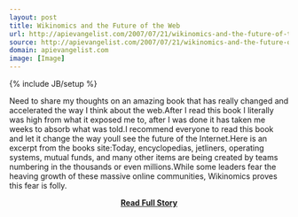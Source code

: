 ```yaml
---
layout: post
title: Wikinomics and the Future of the Web
url: http://apievangelist.com/2007/07/21/wikinomics-and-the-future-of-the-web/
source: http://apievangelist.com/2007/07/21/wikinomics-and-the-future-of-the-web/
domain: apievangelist.com
image: [Image]
---
```

{% include JB/setup %}<p>Need to share my thoughts on an amazing book that has really changed and accelerated the way I think about the web.After I read this book I literally was high from what it exposed me to, after I was done it has taken me weeks to absorb what was told.I recommend everyone to read this book and let it change the way youll see the future of the Internet.Here is an excerpt from the books site:Today, encyclopedias, jetliners, operating systems, mutual funds, and many other items are being created by teams numbering in the thousands or even millions.While some leaders fear the heaving growth of these massive online communities, Wikinomics proves this fear is folly.</p>
<center><p><a href="http://apievangelist.com/2007/07/21/wikinomics-and-the-future-of-the-web/" style='padding:25px; font-sze:18px; font-weight: bold;'>Read Full Story</a></p></center>
